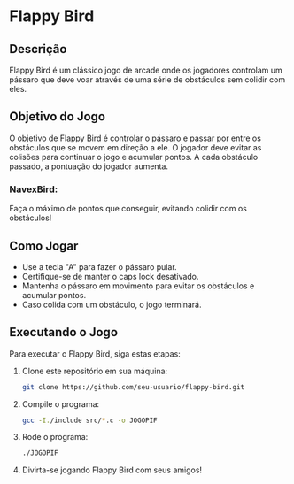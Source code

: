 # Flappy Bird

## Descrição
Flappy Bird é um clássico jogo de arcade onde os jogadores controlam um pássaro que deve voar através de uma série de obstáculos sem colidir com eles.

## Objetivo do Jogo
O objetivo de Flappy Bird é controlar o pássaro e passar por entre os obstáculos que se movem em direção a ele. O jogador deve evitar as colisões para continuar o jogo e acumular pontos. A cada obstáculo passado, a pontuação do jogador aumenta.

### NavexBird:
Faça o máximo de pontos que conseguir, evitando colidir com os obstáculos!

## Como Jogar
- Use a tecla "A" para fazer o pássaro pular.
- Certifique-se de manter o caps lock desativado.
- Mantenha o pássaro em movimento para evitar os obstáculos e acumular pontos.
- Caso colida com um obstáculo, o jogo terminará.

## Executando o Jogo
Para executar o Flappy Bird, siga estas etapas:

1. Clone este repositório em sua máquina:
    ```sh
    git clone https://github.com/seu-usuario/flappy-bird.git
    ```
2. Compile o programa:
    ```sh
    gcc -I./include src/*.c -o JOGOPIF
    ```
3. Rode o programa:
    ```sh
    ./JOGOPIF
    ```
4. Divirta-se jogando Flappy Bird com seus amigos!

